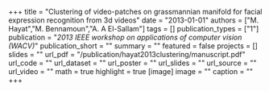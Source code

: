 +++
title = "Clustering of video-patches on grassmannian manifold for facial expression recognition from 3d videos"
date = "2013-01-01"
authors = ["M. Hayat","M. Bennamoun","A. A El-Sallam"]
tags = []
publication_types = ["1"]
publication = "_2013 IEEE workshop on applications of computer vision (WACV)_"
publication_short = ""
summary = ""
featured = false
projects = []
slides = ""
url_pdf = "/publication/hayat2013clustering/manuscript.pdf"
url_code = ""
url_dataset = ""
url_poster = ""
url_slides = ""
url_source = ""
url_video = ""
math = true
highlight = true
[image]
image = ""
caption = ""
+++

